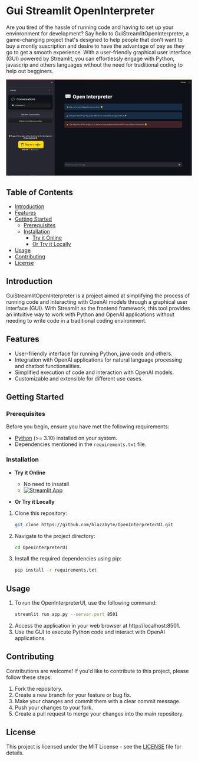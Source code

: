 # Gui Streamlit OpenInterpreter
Are you tired of the hassle of running code and having to set up your envinronment for development? Say hello to GuiStreamlitOpenInterpreter, a game-changing project that's designed to help people that don't want to buy a montly suscription and desire to have the advantage of pay as they go to get a smooth experience. With a user-friendly graphical user interface (GUI) powered by Streamlit, you can effortlessly engage with Python, javascrip and others languages without the need for traditional coding to help out begginers.

[![Streamlit UI](Open-Interpreter-Web.png)](https://openinterpreter.streamlit.app/)

## Table of Contents

- [Introduction](#introduction)
- [Features](#features)
- [Getting Started](#getting-started)
  - [Prerequisites](#prerequisites)
  - [Installation](#installation)
    - [Try it Online](#try-it-online)
    - [Or Try it Locally](#or-try-it-locally)
- [Usage](#usage)
- [Contributing](#contributing)
- [License](#license)

## Introduction

GuiStreamlitOpenInterpreter is a project aimed at simplifying the process of running code and interacting with OpenAI models through a graphical user interface (GUI). With Streamlit as the frontend framework, this tool provides an intuitive way to work with Python and OpenAI applications without needing to write code in a traditional coding environment.

## Features

- User-friendly interface for running Python, java code and others.
- Integration with OpenAI applications for natural language processing and chatbot functionalities.
- Simplified execution of code and interaction with OpenAI models.
- Customizable and extensible for different use cases.

## Getting Started

### Prerequisites

Before you begin, ensure you have met the following requirements:

- [Python](https://www.python.org/) (>= 3.10) installed on your system.
- Dependencies mentioned in the `requirements.txt` file.

### Installation
- **Try it Online**
  
  - No need to insatall
  - [![Streamlit App](https://static.streamlit.io/badges/streamlit_badge_black_white.svg)](https://openinterpreter.streamlit.app/)
- **Or Try it Locally**

1. Clone this repository:

   ```bash
   git clone https://github.com/blazzbyte/OpenInterpreterUI.git
   ```

2. Navigate to the project directory:

    ```bash
    cd OpenInterpreterUI
    ```

3. Install the required dependencies using pip:

    ```bash
    pip install -r requirements.txt
    ```

## Usage

1. To run the OpenInterpreterUI, use the following command:
    ```bash
    streamlit run app.py --server.port 8501
    ```
2. Access the application in your web browser at http://localhost:8501.
3. Use the GUI to execute Python code and interact with OpenAI applications.

## Contributing

Contributions are welcome! If you'd like to contribute to this project, please follow these steps:
1. Fork the repository.
2. Create a new branch for your feature or bug fix.
3. Make your changes and commit them with a clear commit message.
4. Push your changes to your fork.
5. Create a pull request to merge your changes into the main repository.

## License

This project is licensed under the MIT License - see the [LICENSE](LICENSE) file for details.
